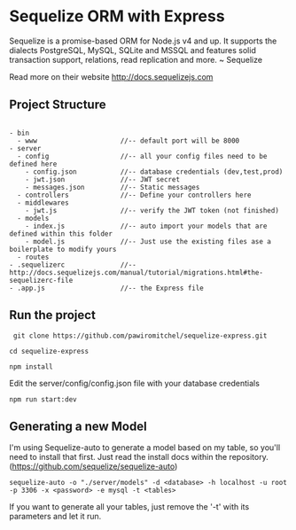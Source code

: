 # Sequelize ORM with Express

Sequelize is a promise-based ORM for Node.js v4 and up. It supports the dialects PostgreSQL, MySQL, SQLite and MSSQL and features solid transaction support, relations, read replication and more. ~ Sequelize

Read more on their website http://docs.sequelizejs.com

## Project Structure

```

- bin
  - www                     //-- default port will be 8000
- server
  - config                  //-- all your config files need to be defined here
    - config.json           //-- database credentials (dev,test,prod)
    - jwt.json              //-- JWT secret
    - messages.json         //-- Static messages
  - controllers             //-- Define your controllers here
  - middlewares
    - jwt.js                //-- verify the JWT token (not finished)
  - models
    - index.js              //-- auto import your models that are defined within this folder
    - model.js              //-- Just use the existing files ase a boilerplate to modify yours
  - routes
- .sequelizerc              //-- http://docs.sequelizejs.com/manual/tutorial/migrations.html#the-sequelizerc-file
- .app.js                   //-- the Express file

```

## Run the project

``` git clone https://github.com/pawiromitchel/sequelize-express.git```

``` cd sequelize-express ```

``` npm install ```

Edit the server/config/config.json file with your database credentials

``` npm run start:dev ```

## Generating a new Model

I'm using Sequelize-auto to generate a model based on my table, so you'll need to install that first. Just read the install docs within the repository. (https://github.com/sequelize/sequelize-auto)

``` sequelize-auto -o "./server/models" -d <database> -h localhost -u root -p 3306 -x <password> -e mysql -t <tables> ```

If you want to generate all your tables, just remove the '-t' with its parameters and let it run.

